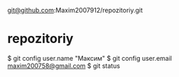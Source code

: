 git@github.com:Maxim2007912/repozitoriy.git
# repozitoriy
$ git config user.name "Максим"
$ git config user.email maxim200758@gmail.com
$ git status     

